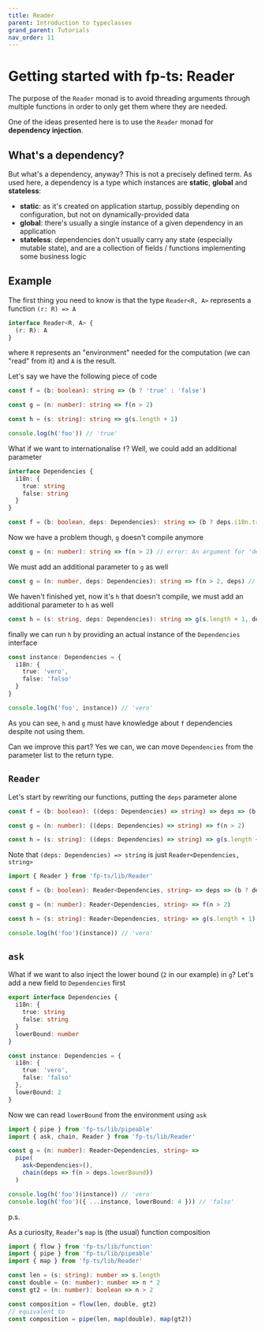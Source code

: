 ```yaml
---
title: Reader
parent: Introduction to typeclasses
grand_parent: Tutorials
nav_order: 11
---
```


# Getting started with fp-ts: Reader

The purpose of the `Reader` monad is to avoid threading arguments through multiple functions in order to only get them where they are needed.

One of the ideas presented here is to use the `Reader` monad for **dependency injection**.

## What's a dependency?

But what's a dependency, anyway? This is not a precisely defined term. As used here, a dependency is a type which instances are **static**, **global** and **stateless**:

- **static**: as it's created on application startup, possibly depending on configuration, but not on dynamically-provided data
- **global**: there's usually a single instance of a given dependency in an application
- **stateless**: dependencies don't usually carry any state (especially mutable state), and are a collection of fields / functions implementing some business logic

## Example

The first thing you need to know is that the type `Reader<R, A>` represents a function `(r: R) => A`

```ts
interface Reader<R, A> {
  (r: R): A
}
```

where `R` represents an "environment" needed for the computation (we can "read" from it) and `A` is the result.

Let's say we have the following piece of code

```ts
const f = (b: boolean): string => (b ? 'true' : 'false')

const g = (n: number): string => f(n > 2)

const h = (s: string): string => g(s.length + 1)

console.log(h('foo')) // 'true'
```

What if we want to internationalise `f`? Well, we could add an additional parameter

```ts
interface Dependencies {
  i18n: {
    true: string
    false: string
  }
}

const f = (b: boolean, deps: Dependencies): string => (b ? deps.i18n.true : deps.i18n.false)
```

Now we have a problem though, `g` doesn't compile anymore

```ts
const g = (n: number): string => f(n > 2) // error: An argument for 'deps' was not provided
```

We must add an additional parameter to `g` as well

```ts
const g = (n: number, deps: Dependencies): string => f(n > 2, deps) // ok
```

We haven't finished yet, now it's `h` that doesn't compile, we must add an additional parameter to `h` as well

```ts
const h = (s: string, deps: Dependencies): string => g(s.length + 1, deps)
```

finally we can run `h` by providing an actual instance of the `Dependencies` interface

```ts
const instance: Dependencies = {
  i18n: {
    true: 'vero',
    false: 'falso'
  }
}

console.log(h('foo', instance)) // 'vero'
```

As you can see, `h` and `g` must have knowledge about `f` dependencies despite not using them.

Can we improve this part? Yes we can, we can move `Dependencies` from the parameter list to the return type.

## `Reader`

Let's start by rewriting our functions, putting the `deps` parameter alone

```ts
const f = (b: boolean): ((deps: Dependencies) => string) => deps => (b ? deps.i18n.true : deps.i18n.false)

const g = (n: number): ((deps: Dependencies) => string) => f(n > 2)

const h = (s: string): ((deps: Dependencies) => string) => g(s.length + 1)
```

Note that `(deps: Dependencies) => string` is just `Reader<Dependencies, string>`

```ts
import { Reader } from 'fp-ts/lib/Reader'

const f = (b: boolean): Reader<Dependencies, string> => deps => (b ? deps.i18n.true : deps.i18n.false)

const g = (n: number): Reader<Dependencies, string> => f(n > 2)

const h = (s: string): Reader<Dependencies, string> => g(s.length + 1)

console.log(h('foo')(instance)) // 'vero'
```

## `ask`

What if we want to also inject the lower bound (`2` in our example) in `g`? Let's add a new field to `Dependencies` first

```ts
export interface Dependencies {
  i18n: {
    true: string
    false: string
  }
  lowerBound: number
}

const instance: Dependencies = {
  i18n: {
    true: 'vero',
    false: 'falso'
  },
  lowerBound: 2
}
```

Now we can read `lowerBound` from the environment using `ask`

```ts
import { pipe } from 'fp-ts/lib/pipeable'
import { ask, chain, Reader } from 'fp-ts/lib/Reader'

const g = (n: number): Reader<Dependencies, string> =>
  pipe(
    ask<Dependencies>(),
    chain(deps => f(n > deps.lowerBound))
  )

console.log(h('foo')(instance)) // 'vero'
console.log(h('foo')({ ...instance, lowerBound: 4 })) // 'falso'
```

p.s.

As a curiosity, `Reader`'s `map` is (the usual) function composition

```ts
import { flow } from 'fp-ts/lib/function'
import { pipe } from 'fp-ts/lib/pipeable'
import { map } from 'fp-ts/lib/Reader'

const len = (s: string): number => s.length
const double = (n: number): number => n * 2
const gt2 = (n: number): boolean => n > 2

const composition = flow(len, double, gt2)
// equivalent to
const composition = pipe(len, map(double), map(gt2))
```


